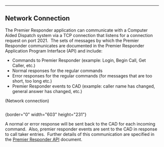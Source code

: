   ------------------------
  **Network Connection**
  ------------------------

The Premier Responder application can communicate with a Computer Aided
Dispatch system via a TCP connection that listens for a connection
request on port 2021.  The sets of messages by which the Premier
Responder communicates are documented in the Premier Responder
Application Program Interface (API) and include:

-   Commands to Premier Responder (example: Login, Begin Call, Get
    Caller, etc.)
-   Normal responses for the regular commands
-   Error responses for the regular commands (for messages that are too
    short, too long etc.)
-   Premier Responder events to CAD (example: caller name has changed,
    general answer has changed, etc.)

(Network connection)

<figure><img src=".gitbook/assets/Network%20connection_files/image001.png" alt=""><figcaption></figcaption></figure>{border="0" width="603"
height="231"}

A normal or error response will be sent back to the CAD for each
incoming command.  Also, premier responder events are sent to the CAD in
response to call taker entries.  Further details of this communication
are specified in the [Premier Responder
API](APCO%20911Adviser%20API.htm) document.
